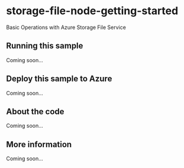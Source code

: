 # storage-file-node-getting-started
Basic Operations with Azure Storage File Service
## Running this sample
Coming soon...
## Deploy this sample to Azure
Coming soon...
## About the code
Coming soon...
## More information
Coming soon...